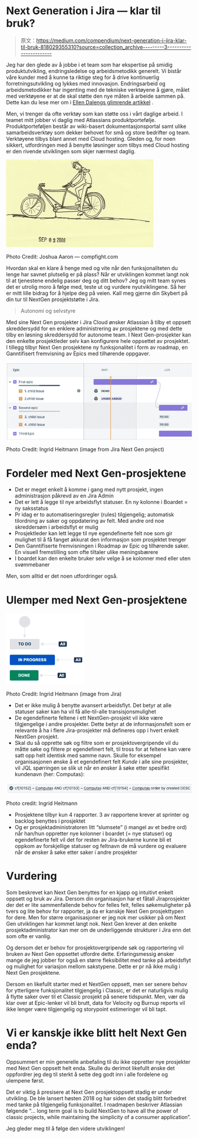 # Next Generation i Jira — klar til bruk?

> 原文：<https://medium.com/compendium/next-generation-i-jira-klar-til-bruk-818029355310?source=collection_archive---------3----------------------->

Jeg har den glede av å jobbe i et team som har ekspertise på smidig produktutvikling, endringsledelse og arbeidsmetodikk generelt. Vi bistår våre kunder med å kunne ta riktige steg for å drive kontinuerlig forretningsutvikling og lykkes med innovasjon. Endringsarbeid og arbeidsmetodikker har ingenting med de tekniske verktøyene å gjøre, målet med verktøyene er at de skal støtte den nye måten å arbeide sammen på. Dette kan du lese mer om i [Ellen Dalengs glimrende artikkel](/grensesnittet/slik-skaper-smidige-organisasjoner-mer-verdi-raskere-deada8ce6db0) .

Men, vi trenger da ofte verktøy som kan støtte oss i vårt daglige arbeid. I teamet mitt jobber vi daglig med Atlassians produktportefølje. Produktporteføljen består av wiki-basert dokumentasjonsportal samt ulike samarbeidsverktøy som dekker behovet for små og store bedrifter og team. Verktøyene tilbys blant annet med Cloud hosting. Gleden og, for noen sikkert, utfordringen med å benytte løsninger som tilbys med Cloud hosting er den rivende utviklingen som skjer nærmest daglig.

![](img/3c0d736dc6f0e44fb47c181d19c0ee70.png)

Photo Credit: Joshua Aaron — compfight.com

Hvordan skal en klare å henge med og vite når den funksjonaliteten du lenge har savnet plutselig er på plass? Når er utviklingen kommet langt nok til at tjenestene endelig passer deg og ditt behov? Jeg og mitt team synes det er utrolig moro å følge med, teste ut og vurdere nyutviklingene. Så her er mitt lille bidrag for å hjelpe deg på veien. Kall meg gjerne din Skybert på din tur til NextGen prosjektstøtte i Jira.

> Autonomi og selvstyre

Med sine Next Gen prosjekter i Jira Cloud ønsker Atlassian å tilby et oppsett skreddersydd for en enklere administrering av prosjektene og med dette tilby en løsning skreddersydd for autonome team. I Next Gen-prosjekter kan den enkelte prosjektleder selv kan konfigurere hele oppsettet av prosjektet. I tillegg tilbyr Next Gen prosjektene ny funksjonalitet i form av roadmap, en Ganntifisert fremvisning av Epics med tilhørende oppgaver.

![](img/9324d0f535e856da146d88a6e1379cb2.png)

Photo Credit: Ingrid Heitmann (image from Jira Next Gen project)

# Fordeler med Next Gen-prosjektene

*   Det er meget enkelt å komme i gang med nytt prosjekt, ingen administrasjon påkrevd av en Jira Admin
*   Det er lett å legge til nye arbeidsflyt statuser. En ny kolonne i Boardet = ny saksstatus
*   Pr idag er to automatiseringsregler (rules) tilgjengelig; automatisk tilordning av saker og oppdatering av felt. Med andre ord noe skreddersøm i arbeidsflyt er mulig
*   Prosjektleder kan lett legge til nye egendefinerte felt noe som gir mulighet til å få fanget akkurat den informasjon som prosjektet trenger
*   Den Ganntifiserte fremvisningen i Roadmap av Epic og tilhørende saker. En visuell fremstilling som ofte tiltaler ulike meningsbærere
*   I boardet kan den enkelte bruker selv velge å se kolonner med eller uten svømmebaner

Men, som alltid er det noen utfordringer også.

# Ulemper med Next Gen-prosjektene

![](img/9a5396e17b0e566bb5409171f1a809ef.png)

Photo Credit: Ingrid Heitmann (image from Jira)

*   Det er ikke mulig å benytte avansert arbeidsflyt. Det betyr at alle statuser saker kan ha vil få alle-til-alle transisjonsmulighet
*   De egendefinerte feltene i ett NextGen-prosjekt vil ikke være tilgjengelige i andre prosjekter. Dette betyr at de informasjonsfelt som er relevante å ha i flere Jira-prosjekter må defineres opp i hvert enkelt NextGen prosjekt.
*   Skal du så opprette søk og filtre som er prosjektovergripende vil du måtte søke og filtere pr egendefinert felt, til tross for at feltene kan være satt opp helt identisk med samme navn. Skulle for eksempel organisasjonen ønske å et egendefinert felt *Kunde* i alle sine prosjekter, vil JQL spørringen se slik ut når en ønsker å søke etter spesifikt kundenavn (her: Computas):

![](img/f9488ad81b0686601055c175164afe3c.png)

Photo credit: Ingrid Heitmann

*   Prosjektene tilbyr kun 4 rapporter. 3 av rapportene krever at sprinter og backlog benyttes i prosjektet
*   Og er prosjektadministratoren litt “slumsete” (i mangel av et bedre ord) når han/hun oppretter nye kolonner i boardet (= nye statuser) og egendefinerte felt vil det for resten av Jira-brukerne kunne bli et oppkom av forskjellige statuser og feltnavn de må vurdere og evaluere når de ønsker å søke etter saker i andre prosjekter

# **Vurdering**

Som beskrevet kan Next Gen benyttes for en kjapp og intuitivt enkelt oppsett og bruk av Jira. Dersom din organisasjon har et fåtall Jiraprosjekter der det er lite sammenfallende behov for felles felt, felles søkemuligheter på tvers og lite behov for rapporter, ja da er kanskje Next Gen prosjekttypen for dere. Men for større organisasjoner er jeg nok mer usikker på om Next Gen utviklingen har kommet langt nok. Next Gen krever at den enkelte prosjektadministrator kan mer om de underliggende strukturer i Jira enn det som ofte er vanlig.

Og dersom det er behov for prosjektovergripende søk og rapportering vil bruken av Next Gen oppsettet utfordre dette. Erfaringsmessig ønsker mange de jeg jobber for også en større fleksibilitet med tanke på arbeidsflyt og mulighet for variasjon mellom sakstypene. Dette er pr nå ikke mulig i Next Gen prosjektene.

Dersom en likefullt starter med et NextGen oppsett, men ser senere behov for ytterligere funksjonalitet tilgjengelig i Classic, er det er naturligvis mulig å flytte saker over til et Classic prosjekt på senere tidspunkt. Men, vær da klar over at Epic-lenker vil bli brutt, data for Velocity og Burnup reports vil ikke lenger være tilgjengelig og storypoint estimeringer vil bli tapt.

# Vi er kanskje ikke blitt helt Next Gen enda?

Oppsummert er min generelle anbefaling til du ikke oppretter nye prosjekter med Next Gen oppsett helt enda. Skulle du derimot likefullt ønske det oppfordrer jeg deg til sterkt å sette deg godt inn i alle fordelene og ulempene først.

Det er viktig å presisere at Next Gen prosjektoppsett stadig er under utvikling. De ble lansert høsten 2018 og har siden det stadig blitt forbedret med tanke på tilgjengelig funksjonalitet. I roadmapen beskriver Atlassian følgende “… long term goal is to build NextGen to have all the power of classic projects, while maintaining the simplicity of a consumer application”.

Jeg gleder meg til å følge den videre utviklingen!